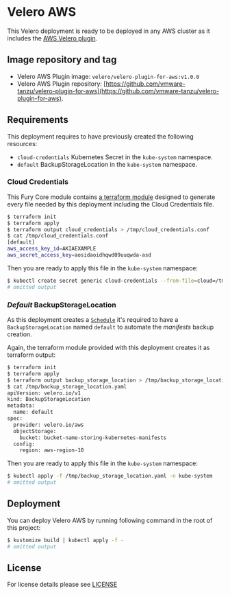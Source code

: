 # Velero AWS

This Velero deployment is ready to be deployed in any AWS cluster as it includes the
[AWS Velero plugin](https://github.com/vmware-tanzu/velero-plugin-for-aws/tree/v1.0.0).

## Image repository and tag

- Velero AWS Plugin image: `velero/velero-plugin-for-aws:v1.0.0`
- Velero AWS Plugin repository:
[https://github.com/vmware-tanzu/velero-plugin-for-aws](https://github.com/vmware-tanzu/velero-plugin-for-aws).


## Requirements

This deployment requires to have previously created the following resources:

- `cloud-credentials` Kubernetes Secret in the `kube-system` namespace.
- `default` BackupStorageLocation in the `kube-system` namespace.


### Cloud Credentials

This Fury Core module contains [a terraform module](../../../modules/aws-velero) designed to generate every file needed
by this deployment including the Cloud Credentials file.

```bash
$ terraform init
$ terraform apply
$ terraform output cloud_credentials > /tmp/cloud_credentials.conf
$ cat /tmp/cloud_credentials.conf
[default]
aws_access_key_id=AKIAEXAMPLE
aws_secret_access_key=aosidaoidhqwd09uuqwda-asd
```

Then you are ready to apply this file in the `kube-system` namespace:

```bash
$ kubectl create secret generic cloud-credentials --from-file=cloud=/tmp/cloud_credentials.conf --dry-run -o yaml | kubectl apply -f - -n kube-system
# omitted output
```


### *Default* BackupStorageLocation

As this deployment creates a [`Schedule`](../velero-base/schedule.yaml) it's required to have a `BackupStorageLocation`
named `default` to automate the *manifests* backup creation.

Again, the terraform module provided with this deployment creates it as terraform output:

```bash
$ terraform init
$ terraform apply
$ terraform output backup_storage_location > /tmp/backup_storage_location.yaml
$ cat /tmp/backup_storage_location.yaml
apiVersion: velero.io/v1
kind: BackupStorageLocation
metadata:
  name: default
spec:
  provider: velero.io/aws
  objectStorage:
    bucket: bucket-name-storing-kubernetes-manifests
  config:
    region: aws-region-10
```

Then you are ready to apply this file in the `kube-system` namespace:

```bash
$ kubectl apply -f /tmp/backup_storage_location.yaml -n kube-system
# omitted output
```

## Deployment

You can deploy Velero AWS by running following command in the root of this project:

```bash
$ kustomize build | kubectl apply -f -
# omitted output
```

## License

For license details please see [LICENSE](../../../LICENSE)
